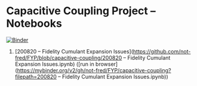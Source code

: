 # Capacitive Coupling Project – Notebooks
[![Binder](https://mybinder.org/badge_logo.svg)](https://mybinder.org/v2/gh/not-fred/FYP/capacitive-coupling)

1. [200820 – Fidelity Cumulant Expansion Issues](https://github.com/not-fred/FYP/blob/capacitive-coupling/200820 – Fidelity Cumulant Expansion Issues.ipynb) ([run in browser](https://mybinder.org/v2/gh/not-fred/FYP/capacitive-coupling?filepath=200820 – Fidelity Cumulant Expansion Issues.ipynb))
